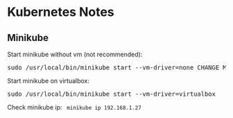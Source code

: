<h1>Kubernetes Notes</h1>

<h2>Minikube</h2>

Start minikube without vm (not recommended):

<pre>sudo /usr/local/bin/minikube start --vm-driver=none CHANGE_MINIKUBE_NONE_USER=true</pre>

Start minikube on virtualbox:

<pre>sudo /usr/local/bin/minikube start --vm-driver=virtualbox</pre>

Check minikube ip:
<code>
  minikube ip
  192.168.1.27
</code>
